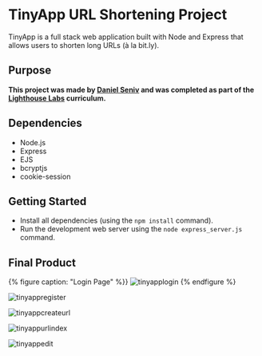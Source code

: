 #  TinyApp URL Shortening Project 

TinyApp is a full stack web application built with Node and Express that allows users to shorten long URLs (à la bit.ly).

## Purpose

**This project was made by [Daniel Seniv](https://github.com/n1dddd) and was completed as part of the [Lighthouse Labs](https://github.com/lighthouse-labs) curriculum.**

## Dependencies

- Node.js
- Express
- EJS
- bcryptjs
- cookie-session

## Getting Started

- Install all dependencies (using the `npm install` command).
- Run the development web server using the `node express_server.js` command.

## Final Product
{% figure caption: "Login Page" %}}
![tinyapplogin](https://i.imgur.com/pEo3W7f.png)
{% endfigure %}

![tinyappregister](https://i.imgur.com/Ckydp7l.png)

![tinyappcreateurl](https://i.imgur.com/YfcNNr3.png)

![tinyappurlindex](https://i.imgur.com/iXi7yrn.png)

![tinyappedit](https://i.imgur.com/cEJkrXl.png)

